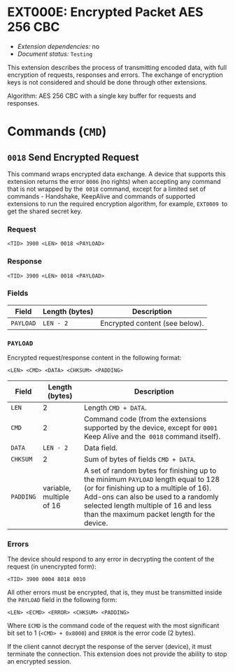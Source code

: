 # EXT000E: Encrypted Packet AES 256 CBC

* *Extension dependencies:* no
* *Document status:* `Testing`

This extension describes the process of transmitting encoded data, with full encryption of requests, responses and errors. The exchange of encryption keys is not considered and should be done through other extensions.

Algorithm: AES 256 CBC with a single key buffer for requests and responses.


# Commands (`CMD`)


## `0018` Send Encrypted Request

This command wraps encrypted data exchange. A device that supports this extension returns the error `0006` (no rights) when accepting any command that is not wrapped by the` 0018` command, except for a limited set of commands - Handshake, KeepAlive and commands of supported extensions to run the required encryption algorithm, for example, `EXT0009 `to get the shared secret key.

### Request

```
<TID> 3900 <LEN> 0018 <PAYLOAD>
```

### Response

```
<TID> 3900 <LEN> 0018 <PAYLOAD>
```

### Fields

Field      | Length (bytes) | Description
-----------|----------------|---------
`PAYLOAD`  | `LEN - 2`      | Encrypted content (see below).

### `PAYLOAD`

Encrypted request/response content in the following format:

```
<LEN> <CMD> <DATA> <CHKSUM> <PADDING>
```

Field     | Length (bytes)           | Description
----------|--------------------------|------------
`LEN`     | 2                        | Length `CMD + DATA`.
`CMD`     | 2                        | Command code (from the extensions supported by the device, except for `0001` Keep Alive and the` 0018` command itself).
`DATA`    | `LEN - 2`                | Data field.
`CHKSUM`  | 2                        | Sum of bytes of fields `CMD + DATA`.
`PADDING` | variable, multiple of 16 | A set of random bytes for finishing up to the minimum `PAYLOAD` length equal to 128 (or for finishing up to a multiple of 16). Add-ons can also be used to a randomly selected length multiple of 16 and less than the maximum packet length for the device.

### Errors

The device should respond to any error in decrypting the content of the request (in unencrypted form):

```
<TID> 3900 0004 8018 0010
```

All other errors must be encrypted, that is, they must be transmitted inside the `PAYLOAD` field in the following form:

```
<LEN> <ECMD> <ERROR> <CHKSUM> <PADDING>
```

Where `ECMD` is the command code of the request with the most significant bit set to 1 (`<CMD> + 0x8000`) and `ERROR` is the error code (2 bytes).

If the client cannot decrypt the response of the server (device), it must terminate the connection. This extension does not provide the ability to stop an encrypted session.
